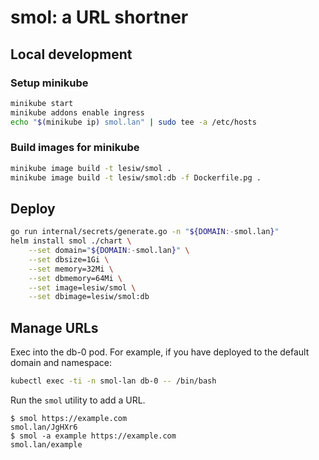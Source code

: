 # smol: a URL shortner

## Local development

### Setup minikube

``` sh
minikube start
minikube addons enable ingress
echo "$(minikube ip) smol.lan" | sudo tee -a /etc/hosts
```

### Build images for minikube

``` sh
minikube image build -t lesiw/smol .
minikube image build -t lesiw/smol:db -f Dockerfile.pg .
```

## Deploy

``` sh
go run internal/secrets/generate.go -n "${DOMAIN:-smol.lan}"
helm install smol ./chart \
    --set domain="${DOMAIN:-smol.lan}" \
    --set dbsize=1Gi \
    --set memory=32Mi \
    --set dbmemory=64Mi \
    --set image=lesiw/smol \
    --set dbimage=lesiw/smol:db
```

## Manage URLs

Exec into the db-0 pod. For example, if you have deployed to the default domain
and namespace:

``` sh
kubectl exec -ti -n smol-lan db-0 -- /bin/bash
```

Run the `smol` utility to add a URL.

``` shellsession
$ smol https://example.com
smol.lan/JgHXr6
$ smol -a example https://example.com
smol.lan/example
```
